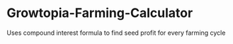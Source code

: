 # Growtopia-Farming-Calculator
Uses compound interest formula to find seed profit for every farming cycle
